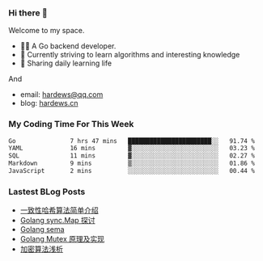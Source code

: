 ### Hi there 👋
Welcome to my space.

- 👨‍🦲 A Go backend developer. 
- 📕 Currently striving to learn algorithms and interesting knowledge
- 💪 Sharing daily learning life

And
- email: hardews@qq.com
- blog: [hardews.cn](hardews.cn)

### My Coding Time For This Week
<!--START_SECTION:waka-->

```txt
Go               7 hrs 47 mins   ███████████████████████░░   91.74 %
YAML             16 mins         ▓░░░░░░░░░░░░░░░░░░░░░░░░   03.23 %
SQL              11 mins         ▓░░░░░░░░░░░░░░░░░░░░░░░░   02.27 %
Markdown         9 mins          ▒░░░░░░░░░░░░░░░░░░░░░░░░   01.86 %
JavaScript       2 mins          ░░░░░░░░░░░░░░░░░░░░░░░░░   00.44 %
```

<!--END_SECTION:waka-->

### Lastest BLog Posts
<!-- BLOG-POST-LIST:START -->
- [一致性哈希算法简单介绍](https://hardews.cn/blog/consistent-hash)
- [Golang sync.Map 探讨](https://hardews.cn/blog/golang-sync-map)
- [Golang sema](https://hardews.cn/blog/golang-sema)
- [Golang Mutex 原理及实现](https://hardews.cn/blog/golang-mutex)
- [加密算法浅析](https://hardews.cn/blog/encryption-algorithm)
<!-- BLOG-POST-LIST:END -->

<!--
**Hardews/Hardews** is a ✨ _special_ ✨ repository because its `README.md` (this file) appears on your GitHub profile.

Here are some ideas to get you started:

- 🔭 I’m currently working on ...
- 🌱 I’m currently learning ...
- 👯 I’m looking to collaborate on ...
- 🤔 I’m looking for help with ...
- 💬 Ask me about ...
- 📫 How to reach me: ...
- 😄 Pronouns: ...
- ⚡ Fun fact: ...
-->
